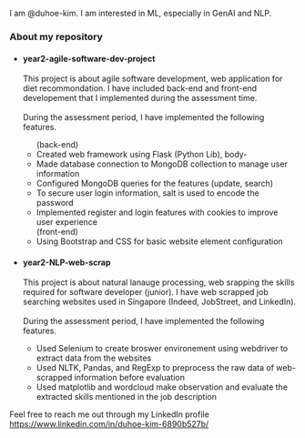 I am @duhoe-kim. I am interested in ML, especially in GenAI and NLP. <br>

<h3> About my repository </h3>
<ul>
  <li>
    <h4>year2-agile-software-dev-project</h4>
    <p>
      This project is about agile software development, web application for diet recommondation.
      I have included back-end and front-end developement that I implemented during the assessment time.<br><br>
      During the assessment period, I have implemented the following features.<br>
        <ul>
        (back-end)
          <li>Created web framework using Flask (Python Lib), body-</li>
          <li>Made database connection to MongoDB collection to manage user information</li>
          <li>Configured MongoDB queries for the features (update, search)</li>
          <li>To secure user login information, salt is used to encode the password</li>
          <li>Implemented register and login features with cookies to improve user experience</li>
        (front-end)
          <li>Using Bootstrap and CSS for basic website element configuration</li>
        </ul>
    </p>
  </li>
  <li>
    <h4>year2-NLP-web-scrap</h4>
    <p>
      This project is about natural lanauge processing, web srapping the skills required for software developer (junior).
      I have web scrapped job searching websites used in Singapore (Indeed, JobStreet, and LinkedIn).<br><br>
      During the assessment period, I have implemented the following features.<br>
        <ul>
          <li>Used Selenium to create broswer environement using webdriver to extract data from the websites</li>
          <li>Used NLTK, Pandas, and RegExp to preprocess the raw data of web-scrapped information before evaluation</li>
          <li>Used matplotlib and wordcloud make observation and evaluate the extracted skills mentioned in the job description</li>
        </ul>
    </p>
  </li>
</ul>


Feel free to reach me out through my LinkedIn profile <br>
https://www.linkedin.com/in/duhoe-kim-6890b527b/

<!---
duhoe-kim/duhoe-kim is a ✨ special ✨ repository because its `README.md` (this file) appears on your GitHub profile.
You can click the Preview link to take a look at your changes.
--->
